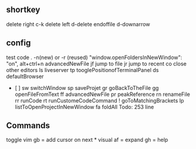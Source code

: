 ## shortkey
delete right c-k
delete left d-delete
endoffile d-downarrow
## config
test
code . -n(new) or -r (reused)
"window.openFoldersInNewWindow": "on",
alt+ctrl+n  advancedNewFile
jf jump to file
jr jump to recent
co close other editors
ls liveserver
tp tooglePositionofTerminalPanel
ds defaultBrowser
- [ ]
sw switchWindow
sp saveProjet
gr goBackToTheFile
gg openFileFromText
ff advancedNewFile
pr peakReference
rn renameFile
rr runCode
rt runCustomeCodeCommand
! goToMatchingBrackets
lp listToOpenProjectInNewWindow
fa foldAll
Todo: 253 line

## Commands
toggle vim
gb = add cursor on next *
visual af = expand
gh = help
